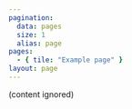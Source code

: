```yaml
---
pagination:
  data: pages
  size: 1
  alias: page
pages: 
  - { tile: "Example page" }
layout: page
---
```

(content ignored)